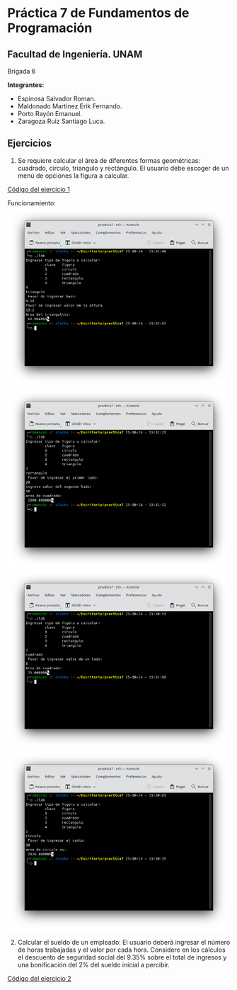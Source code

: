 # Práctica 7 de Fundamentos de Programación

## Facultad de Ingeniería. UNAM

Brigada 6

**Integrantes:**
+ Espinosa Salvador Roman.
+ Maldonado Martínez Erik Fernando.
+ Porto Rayón Emanuel.
+ Zaragoza Ruiz Santiago Luca.

## Ejercicios

1. Se requiere calcular el área de diferentes formas geométricas: cuadrado, círculo, triangulo y rectángulo. El usuario debe escoger de un menú de opciones la figura a calcular.

[Código del ejercicio 1](/figuras.c)

Funcionamiento:
![figura1](/capturas7/figura1.png)
![figura2](/capturas7/figura2.png)
![figura3](/capturas7/figura3.png)
![figura4](/capturas7/figura4.png)

2. Calcular el sueldo de un empleado: El usuario deberá ingresar el número de horas trabajadas y el valor por cada hora. Considere en los cálculos el descuento de seguridad social del 9.35% sobre el total de ingresos y una bonificación del 2% del sueldo inicial a percibir.

[Código del ejercicio 2](/sueldotrabajador.c)
